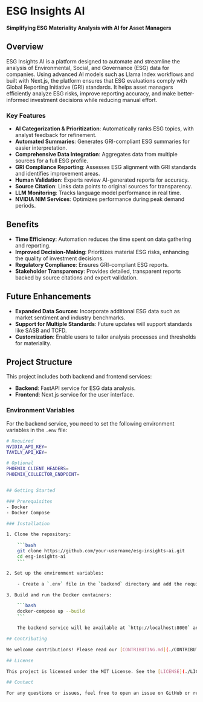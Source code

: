 # ESG Insights AI

**Simplifying ESG Materiality Analysis with AI for Asset Managers**

## Overview

ESG Insights AI is a platform designed to automate and streamline the analysis of Environmental, Social, and Governance (ESG) data for companies. Using advanced AI models such as Llama Index workflows and built with Next.js, the platform ensures that ESG evaluations comply with Global Reporting Initiative (GRI) standards. It helps asset managers efficiently analyze ESG risks, improve reporting accuracy, and make better-informed investment decisions while reducing manual effort.

### Key Features

- **AI Categorization & Prioritization**: Automatically ranks ESG topics, with analyst feedback for refinement.
- **Automated Summaries**: Generates GRI-compliant ESG summaries for easier interpretation.
- **Comprehensive Data Integration**: Aggregates data from multiple sources for a full ESG profile.
- **GRI Compliance Reporting**: Assesses ESG alignment with GRI standards and identifies improvement areas.
- **Human Validation**: Experts review AI-generated reports for accuracy.
- **Source Citation**: Links data points to original sources for transparency.
- **LLM Monitoring**: Tracks language model performance in real time.
- **NVIDIA NIM Services**: Optimizes performance during peak demand periods.


## Benefits

- **Time Efficiency**: Automation reduces the time spent on data gathering and reporting.
- **Improved Decision-Making**: Prioritizes material ESG risks, enhancing the quality of investment decisions.
- **Regulatory Compliance**: Ensures GRI-compliant ESG reports.
- **Stakeholder Transparency**: Provides detailed, transparent reports backed by source citations and expert validation.

## Future Enhancements

- **Expanded Data Sources**: Incorporate additional ESG data such as market sentiment and industry benchmarks.
- **Support for Multiple Standards**: Future updates will support standards like SASB and TCFD.
- **Customization**: Enable users to tailor analysis processes and thresholds for materiality.

## Project Structure

This project includes both backend and frontend services:

- **Backend**: FastAPI service for ESG data analysis.
- **Frontend**: Next.js service for the user interface.

### Environment Variables

For the backend service, you need to set the following environment variables in the `.env` file:

```bash
# Required
NVIDIA_API_KEY=
TAVILY_API_KEY=

# Optional
PHOENIX_CLIENT_HEADERS=
PHOENIX_COLLECTOR_ENDPOINT=


## Getting Started

### Prerequisites
- Docker
- Docker Compose

### Installation

1. Clone the repository:

    ```bash
    git clone https://github.com/your-username/esg-insights-ai.git
    cd esg-insights-ai
    ```

2. Set up the environment variables:

    - Create a `.env` file in the `backend` directory and add the required keys.

3. Build and run the Docker containers:

    ```bash
    docker-compose up --build
    ```

    The backend service will be available at `http://localhost:8000` and the frontend at `http://localhost:3000`.

## Contributing

We welcome contributions! Please read our [CONTRIBUTING.md](./CONTRIBUTING.md) for details on our code of conduct and the process for submitting pull requests.

## License

This project is licensed under the MIT License. See the [LICENSE](./LICENSE) file for more details.

## Contact

For any questions or issues, feel free to open an issue on GitHub or reach out to the project maintainers.
